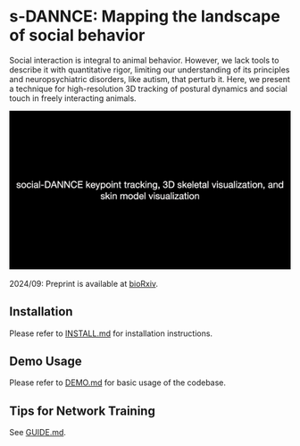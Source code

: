 # s-DANNCE: Mapping the landscape of social behavior
Social interaction is integral to animal behavior. However, we lack tools to describe it with quantitative rigor, limiting our understanding of its principles and neuropsychiatric disorders, like autism, that perturb it. Here, we present a technique for high-resolution 3D tracking of postural dynamics and social touch in freely interacting animals.

![](./assets/demo_combo.gif)

2024/09: Preprint is available at [bioRxiv](https://www.biorxiv.org/content/10.1101/2024.09.27.615451v1).

## Installation
Please refer to [INSTALL.md](./INSTALL.md) for installation instructions.

## Demo Usage
Please refer to [DEMO.md](./DEMO.md) for basic usage of the codebase.

## Tips for Network Training
See [GUIDE.md](./GUIDE.md).